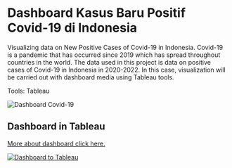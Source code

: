 # **Dashboard Kasus Baru Positif Covid-19 di Indonesia**

Visualizing data on New Positive Cases of Covid-19 in Indonesia. Covid-19 is a pandemic that has occurred since 2019 which has spread throughout countries in the world. The data used in this project is data on positive cases of Covid-19 in Indonesia in 2020-2022. In this case, visualization will be carried out with dashboard media using Tableau tools.

Tools: Tableau

![Dashboard Covid-19](https://i.ibb.co/R68HMq3/Dashboard-Covid-19.png "Dashboard Covid-19 di Indonesia")

## Dashboard in Tableau
[More about dashboard click here.](https://public.tableau.com/app/profile/m.dwi.pratama4211/viz/DashboardKasusBaruPositifCovid-19diIndonesia/Dashboard2)

[![Dashboard to Tableau](https://public.tableau.com/app/assets/tableau-public-logo-rgb.07774149.svg)](https://public.tableau.com/app/profile/m.dwi.pratama4211/viz/DashboardKasusBaruPositifCovid-19diIndonesia/Dashboard2)
